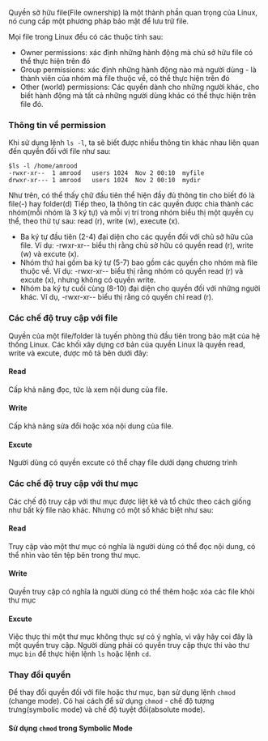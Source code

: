 
Quyền sở hữu file(File ownership) là một thành phần quan trọng của Linux, nó cung cấp một phương pháp bảo mật để lưu trữ file.

Mọi file trong Linux đều có các thuộc tính sau:
- Owner permissions: xác định những hành động mà chủ sở hữu file có thể thực hiện trên đó
- Group permissions: xác định những hành động nào mà người dùng - là thành viên của nhóm mà file thuộc về, có thể thực hiện trên đó
- Other (world) permissions: Các quyền dành cho những người khác, cho biết hành động mà tất cả những người dùng khác có thể thực hiện trên file đó.

### Thông tin về permission
Khi sử dụng lệnh `ls -l`, ta sẽ biết được nhiều thông tin khác nhau liên quan đến quyền đối với file như sau:

```
$ls -l /home/amrood
-rwxr-xr--  1 amrood   users 1024  Nov 2 00:10  myfile
drwxr-xr--- 1 amrood   users 1024  Nov 2 00:10  mydir
```

Như trên, có thể thấy chữ đầu tiên thể hiện đầy đủ thông tin cho biết đó là file(-) hay folder(d)
Tiếp theo, là thông tin các quyền được chia thành các nhóm(mỗi nhóm là 3 ký tự) và mỗi vị trí trong nhóm biểu thị một quyền cụ thể, theo thứ tự 
sau: read (r), write (w), execute (x).
- Ba ký tự đầu tiên (2-4) đại diện cho các quyền đối với chủ sở hữu của file. Ví dụ: -rwxr-xr-- biểu thị rằng chủ sở hữu có quyền read (r), write (w) và excute (x).
- Nhóm thứ hai gồm ba ký tự (5-7) bao gồm các quyền cho nhóm mà file thuộc về. Ví dụ: -rwxr-xr-- biểu thị rằng nhóm có quyền read (r) và excute (x),
nhưng không có quyền write.
- Nhóm ba ký tự cuối cùng (8-10) đại diện cho quyền đối với những người khác. Ví dụ, -rwxr-xr-- biểu thị rằng có quyền chỉ read (r).

### Các chế độ truy cập với file
Quyền của một file/folder là tuyến phòng thủ đầu tiên trong bảo mật của hệ thống Linux. Các khối xây dựng cơ bản của quyền Linux là quyền read, write và excute,
được mô tả bên dưới đây:
#### Read
Cấp khả năng đọc, tức là xem nội dung của file.
#### Write
Cấp khả năng sửa đổi hoặc xóa nội dung của file.
#### Excute
Người dùng có quyền excute có thể chạy file dưới dạng chương trình

### Các chế độ truy cập với thư mục
Các chế độ truy cập với thư mục được liệt kê và tổ chức theo cách giống như bất kỳ file nào khác. Nhưng có một số khác biệt như sau:

#### Read

Truy cập vào một thư mục có nghĩa là người dùng có thể đọc nội dung, có thể nhìn vào tên tệp bên trong thư mục.

#### Write

Quyền truy cập có nghĩa là người dùng có thể thêm hoặc xóa các file khỏi thư mục

#### Excute

Việc thực thi một thư mục không thực sự có ý nghĩa, vì vậy hãy coi đây là một quyền truy cập. Người dùng phải có quyền truy cập thực thi vào thư mục `bin`
để thực hiện lệnh `ls` hoặc lệnh `cd`.


### Thay đổi quyền

Để thay đổi quyền đối với file hoặc thư mục, bạn sử dụng lệnh `chmod` (change mode). Có hai cách để sử dụng `chmod` - chế độ tượng trưng(symbolic mode)
và chế độ tuyệt đối(absolute mode).

#### Sử dụng `chmod` trong Symbolic Mode








